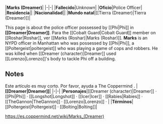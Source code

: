 |**Marks (Dreamer)**|
|-|-|
|**Fallecido**|*Unknown*|
|**Oficio**|Police Officer|
|**Residencia**||
|**Nacionalidad**||
|**Mundo natal**|[[Tierra (Dreamer)\|Tierra (Dreamer)]]|

This page is about the police officer possessed by [[Phi\|Phi]] in **[[Dreamer\|Dreamer]]**. Para the [[Cobalt Guard\|Cobalt Guard]] member on [[Roshar\|Roshar]], ver [[Marks (Roshar)\|Marks (Roshar)]].
**Marks** is an NYPD officer in Manhattan who was possessed by [[Phi\|Phi]], a [[Poltergeist\|poltergeist]] who was playing a game of cops and robbers. He was killed when [[Dreamer (character)\|Dreamer]] used [[Lorenzo\|Lorenzo]]'s body to tackle Phi off a building.

## Notes

Este artículo es muy corto. Por favor, ayuda a The Coppermind .
|**[[Dreamer\|Dreamer]]**|
|-|-|
|**Personajes**|[[Dreamer (character)\|Dreamer]] · [[Phi\|Phi]] · [[Longshot\|Longshot]] · [[Icer\|Icer]] · [[Rabies\|Rabies]] · [[TheGannon\|TheGannon]] · [[Lorenzo\|Lorenzo]] · |
|**Términos**|[[Poltergeist\|Poltergeist]] · [[Bolting\|Bolting]]|



https://es.coppermind.net/wiki/Marks_(Dreamer)